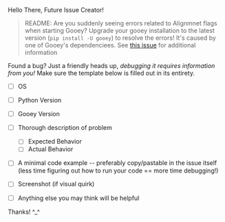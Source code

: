 Hello There, Future Issue Creator! 

>README: Are you suddenly seeing errors related to Alignmnet flags when starting Gooey? Upgrade your gooey installation to the latest version (`pip install -U gooey`) to resolve the errors! It's caused by one of Gooey's dependenciees. See [this issue](https://github.com/chriskiehl/Gooey/issues/549) for additional information

Found a bug? Just a friendly heads up, _debugging it requires information from you!_ Make sure the template below is filled out in its entirety. 

 - [ ] OS
 - [ ] Python Version 
 - [ ] Gooey Version 
 - [ ] Thorough description of problem 
     - [ ] Expected Behavior 
     - [ ] Actual Behavior 
 - [ ] A minimal code example -- preferably copy/pastable in the issue itself (less time figuring out how to run your code == more time debugging!) 
 - [ ] Screenshot (if visual quirk) 
 - [ ] Anything else you may think will be helpful 
 

Thanks! ^_^ 
 
 




